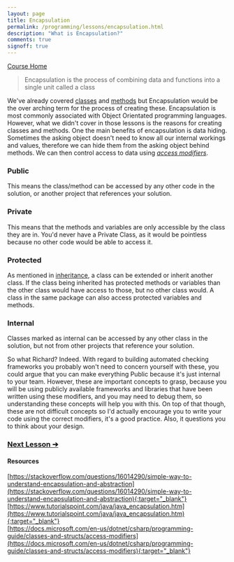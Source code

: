```yaml
---
layout: page
title: Encapsulation
permalink: /programming/lessons/encapsulation.html
description: "What is Encapsulation?"
comments: true
signoff: true
---
```

[Course Home](../course)

>Encapsulation is the process of combining data and functions into a single unit called a class

We've already covered [classes](/programming/lessons/classesandobjects) and [methods](/programming/lessons/methodsandparameters) but Encapsulation would be the over arching term for the process of creating these. Encapsulation is most commonly associated with Object Orientated programming languages. However, what we didn't cover in those lessons is the reasons for creating classes and methods. One the main benefits of encapsulation is data hiding. Sometimes the asking object doesn't need to know all our internal workings and values, therefore we can hide them from the asking object behind methods. We can then control access to data using [*access modifiers*](https://stackoverflow.com/questions/1020749/what-are-public-private-and-protected-in-object-oriented-programming).

### Public
This means the class/method can be accessed by any other code in the solution, or another project that references your solution.

### Private
This means that the methods and variables are only accessible by the class they are in. You'd never have a Private Class, as it would be pointless because no other code would be able to access it.

### Protected
As mentioned in [inheritance](/programming/lessons/inheritance), a class can be extended or inherit another class. If the class being inherited has protected methods or variables than the other class would have access to those, but no other class would. A class in the same package can also access protected variables and methods. 

### Internal
Classes marked as internal can be accessed by any other class in the solution, but not from other projects that reference your solution.

So what Richard? Indeed. With regard to building automated checking frameworks you probably won't need to concern yourself with these, you could argue that you can make everything Public because it's just internal to your team. However, these are important concepts to grasp, because you will be using publicly available frameworks and libraries that have been written using these modifiers, and you may need to debug them, so understanding these concepts will help you with this. On top of that though, these are not difficult concepts so I'd actually encourage you to write your code using the correct modifiers, it's a good practice. Also, it questions you to think about your design.

### [Next Lesson &#10132;](../lessons/inheritance)

#### Resources
[https://stackoverflow.com/questions/16014290/simple-way-to-understand-encapsulation-and-abstraction](https://stackoverflow.com/questions/16014290/simple-way-to-understand-encapsulation-and-abstraction){:target="_blank"}  
[https://www.tutorialspoint.com/java/java_encapsulation.htm](https://www.tutorialspoint.com/java/java_encapsulation.htm){:target="_blank"}  
[https://docs.microsoft.com/en-us/dotnet/csharp/programming-guide/classes-and-structs/access-modifiers](https://docs.microsoft.com/en-us/dotnet/csharp/programming-guide/classes-and-structs/access-modifiers){:target="_blank"}